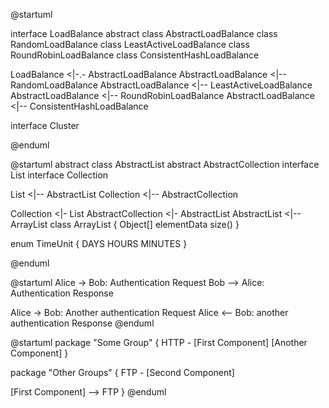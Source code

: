 @startuml

interface LoadBalance
abstract class AbstractLoadBalance
class RandomLoadBalance
class LeastActiveLoadBalance
class RoundRobinLoadBalance
class ConsistentHashLoadBalance

LoadBalance <|-.- AbstractLoadBalance
AbstractLoadBalance <|-- RandomLoadBalance
AbstractLoadBalance <|-- LeastActiveLoadBalance
AbstractLoadBalance <|-- RoundRobinLoadBalance
AbstractLoadBalance <|-- ConsistentHashLoadBalance

interface Cluster

@enduml

@startuml
abstract class AbstractList
abstract AbstractCollection
interface List
interface Collection

List <|-- AbstractList
Collection <|-- AbstractCollection

Collection <|- List
AbstractCollection <|- AbstractList
AbstractList <|-- ArrayList
class ArrayList {
Object[] elementData
size()
}

enum TimeUnit {
DAYS
HOURS
MINUTES
}

@enduml



@startuml
Alice -> Bob: Authentication Request
Bob --> Alice: Authentication Response

Alice -> Bob: Another authentication Request
Alice <-- Bob: another authentication Response
@enduml



@startuml
package "Some Group" {
HTTP - [First Component]
[Another Component]
}

package "Other Groups" {
FTP - [Second Component]

[First Component] --> FTP
}
@enduml